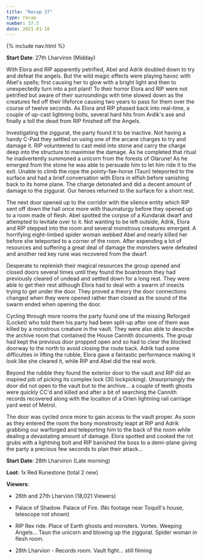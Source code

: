 ```yaml
---
title: "Recap 37"
type: recap
number: 37.5
date: 2021-01-16
---
```


{% include nav.html %}

**Start Date**: 27th Lharviron (Midday)

With Elora and RIP apparently petrified, Abel and Adrik doubled down to try and defeat the angels. But the wild magic effects were playing havoc with Abel's spells; first causing her to glow with a bright light and then to unexpectedly turn into a pot plant! To their horror Elora and RIP were not petrified but aware of their surroundings with time slowed down as the creatures fed off their lifeforce causing two years to pass for them over the course of twelve seconds. As Elora and RIP phased back into real-time, a couple of up-cast lightning bolts, several hard hits from Ardik's axe and finally a toll the dead from RIP finished off the Angels.

Investigating the ziggurat, the party found it to be inactive. Not having a handy C-Pad they settled on using one of the arcane charges to try and damage it. RIP volunteered to cast meld into stone and carry the charge deep into the structure to maximise the damage. As he completed that ritual he inadvertently summoned a unicorn from the forests of Olarune! As he emerged from the stone he was able to persuade him to let him ride it to the exit. Unable to climb the rope the pointy-fae-horse (Taun) teleported to the surface and had a brief conversation with Elora in elfish before vanishing back to its home plane. The charge detonated and did a decent amount of damage to the ziggurat. Our heroes returned to the surface for a short rest.

The next door opened up to the corridor with the silence entity which RIP sent off down the hall once more with thaumaturgy before they opened up to a room made of flesh. Abel spotted the corpse of a Kundarak dwarf and attempted to levitate over to it. Not wanting to be left outside, Adrik, Elora and RIP stepped into the room and several monstrous creatures emerged. A horrifying eight-limbed spider woman webbed Abel and nearly killed her before she teleported to a corner of the room. After expending a lot of resources and suffering a great deal of damage the monsters were defeated and another red key rune was recovered from the dwarf.

Desperate to replenish their magical resources the group opened and closed doors several times until they found the boardroom they had previously cleared of undead and settled down for a long rest. They were able to get their rest although Elora had to deal with a swarm of insects trying to get under the door. They proved a theory the door connections changed when they were opened rather than closed as the sound of the swarm ended when opening the door.

Cycling through more rooms the party found one of the missing Reforged (Locket) who told them his party had been split-up after one of them was killed by a monstrous creature in the vault. They were also able to describe the archive room that contained the House Cannith documents. The group had kept the previous door propped open and so had to clear the blocked doorway to the north to avoid closing the route back. Adrik had some difficulties in lifting the rubble, Elora gave a fantastic performance making it look like she cleared it, while RIP and Abel did the real work.

Beyond the rubble they found the exterior door to the vault and RIP did an inspired job of picking its complex lock (30 lockpicking). Unsurprisingly the door did not open to the vault but to the archive… a couple of teeth ghosts were quickly CC'd and killed and after a bit of searching the Cannith records recovered along with the location of a Orien lightning rail carriage yard west of Metrol.

The door was cycled once more to gain access to the vault proper. As soon as they entered the room the bony monstrosity leapt at RIP and Adrik grabbing our warforged and teleporting him to the back of the room while dealing a devastating amount of damage. Elora spotted and cooked the rot grubs with a lightning bolt and RIP banished the boss to a demi-plane giving the party a precious few seconds to plan their attack…


**Start Date**: 28th Lharviron (Late morning)

**Loot**: 1x Red Runestone (total 2 new)

**Viewers**:
- 26th and 27th Lharvion (18,021 Viewers)
 - Palace of Shadow. Palace of Fire. (No footage near Toquill's house, telescope not shown)
 - RIP Rex ride. Place of Earth ghosts and monsters. Vortex. Weeping Angels… Taun the unicorn and blowing up the ziggurat. Spider woman in flesh room.

- 28th Lharvion - Records room. Vault fight… still filming